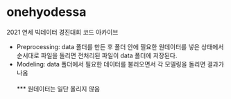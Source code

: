 # onehyodessa
2021 연세 빅데이터 경진대회 코드 아카이브 
- Preprocessing: data 폴더를 만든 후 폴더 안에 필요한 원데이터를 넣은 상태에서 순서대로 파일을 돌리면 전처리된 파일이 data 폴더에 저장된다. 
- Modeling: data 폴더에서 필요한 데이터를 불러오면서 각 모델링을 돌리면 결과가 나옴<br><br>
*** 원데이터는 일단 올리지 않음  
